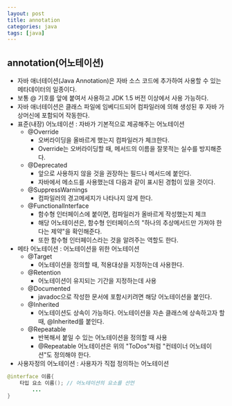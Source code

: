 ```yaml
---
layout: post
title: annotation
categories: java
tags: [java]
---
```


annotation(어노테이션)
-----------------------------
+ 자바 애너테이션(Java Annotation)은 자바 소스 코드에 추가하여 사용할 수 있는 메타데이터의 일종이다. 
+ 보통 @ 기호를 앞에 붙여서 사용하고 JDK 1.5 버전 이상에서 사용 가능하다. 
+ 자바 애너테이션은 클래스 파일에 임베디드되어 컴파일러에 의해 생성된 후 자바 가상머신에 포함되어 작동한다.
+ 표준(내장) 어노테이션 : 자바가 기본적으로 제공해주는 어노테이션
    - @Override
        * 오버라이딩을 올바르게 했는지 컴파일러가 체크한다.
        * Override는 오버라이딩할 때, 메서드의 이름을 잘못적는 실수를 방지해준다.
    - @Deprecated 
        * 앞으로 사용하지 않을 것을 권장하는 필드나 메서드에 붙인다.
        * 자바에서 메소드를 사용했는데 다음과 같이 표시된 경험이 있을 것이다.
    - @SuppressWarnings
        * 컴파일러의 경고메세지가 나타나지 않게 한다.
    - @FunctionalInterface
        * 함수형 인터페이스에 붙이면, 컴파일러가 올바르게 작성했는지 체크
        * 해당 어노테이션은, 함수형 인터페이스의 "하나의 추상메서드만 가져야 한다는 제약"을 확인해준다.
        * 또한 함수형 인터페이스라는 것을 알려주는 역할도 한다.
+ 메타 어노테이션 : 어노테이션을 위한 어노테이션
    - @Target
        * 어노테이션을 정의할 때, 적용대상을 지정하는데 사용한다.
    - @Retention
        * 어노테이션이 유지되는 기간을 지정하는데 사용
    - @Documented
        * javadoc으로 작성한 문서에 포함시키려면 해당 어노테이션을 붙인다.
    - @Inherited
        * 어노테이션도 상속이 가능하다. 어노테이션을 자손 클래스에 상속하고자 할 때, @Inherited를 붙인다.
    - @Repeatable
        * 반복해서 붙일 수 있는 어노테이션을 정의할 때 사용
        * @Repeatable 어노테이션은 위의 "ToDos"처럼 "컨테이너 어노테이션"도 정의해야 한다.
+ 사용자정의 어노테이션 : 사용자가 직접 정의하는 어노테이션
```java
@interface 이름{
	타입 요소 이름(); // 어노테이션의 요소를 선언
	    ...
}
```